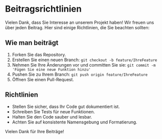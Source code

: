 # Beitragsrichtlinien

Vielen Dank, dass Sie Interesse an unserem Projekt haben! Wir freuen uns über jeden Beitrag. Hier sind einige Richtlinien, die Sie beachten sollten:

## Wie man beiträgt
1. Forken Sie das Repository.
2. Erstellen Sie einen neuen Branch: `git checkout -b feature/IhreFeature`
3. Nehmen Sie Ihre Änderungen vor und committen Sie sie: `git commit -m 'Fügen Sie eine neue Funktion hinzu'`
4. Pushen Sie zu Ihrem Branch: `git push origin feature/IhreFeature`
5. Öffnen Sie einen Pull-Request.

## Richtlinien
- Stellen Sie sicher, dass Ihr Code gut dokumentiert ist.
- Schreiben Sie Tests für neue Funktionen.
- Halten Sie den Code sauber und lesbar.
- Achten Sie auf konsistente Namensgebung und Formatierung.

Vielen Dank für Ihre Beiträge!